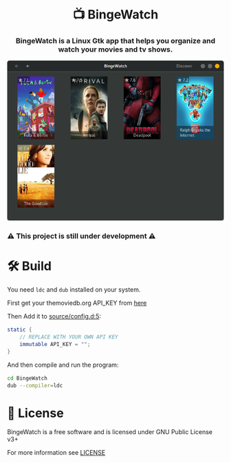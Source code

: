 <h1 align="center">
    📺 BingeWatch
</h1>
<h3 align="center">BingeWatch is a Linux Gtk app that helps you organize and watch your movies and tv shows.</h3>

<p align="center">
  <img alt="bingewatch_screenshot" src="screenshot.png">
</p>

### ⚠️ This project is still under development ⚠️

# 🛠 Build

You need `ldc` and `dub` installed on your system.

First get your themoviedb.org API_KEY from [here](https://www.themoviedb.org/settings/api)

Then Add it to [source/config.d:5](source/config.d#L5):

```D
static {
    // REPLACE WITH YOUR OWN API KEY
    immutable API_KEY = "";
}
```

And then compile and run the program:

```bash
cd BingeWatch
dub --compiler=ldc
```

# 📜 License

BingeWatch is a free software and is licensed under GNU Public License v3+

For more information see [LICENSE](LICENSE)
